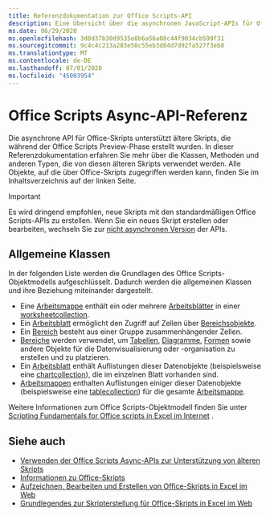 ```yaml
---
title: Referenzdokumentation zur Office Scripts-API
description: Eine Übersicht über die asynchronen JavaScript-APIs für Office-Skripts.
ms.date: 06/29/2020
ms.openlocfilehash: 3d8d37b30d9535e8b6a56a08c44f9034cb599f31
ms.sourcegitcommit: 9c4c4c213a203e58c55eb3d84d7d92fa527f3eb8
ms.translationtype: MT
ms.contentlocale: de-DE
ms.lasthandoff: 07/01/2020
ms.locfileid: "45003954"
---
```

# <a name="office-scripts-async-api-reference"></a>Office Scripts Async-API-Referenz

Die asynchrone API für Office-Skripts unterstützt ältere Skripts, die während der Office Scripts Preview-Phase erstellt wurden. In dieser Referenzdokumentation erfahren Sie mehr über die Klassen, Methoden und anderen Typen, die von diesen älteren Skripts verwendet werden. Alle Objekte, auf die über Office-Skripts zugegriffen werden kann, finden Sie im Inhaltsverzeichnis auf der linken Seite.

> [!IMPORTANT]
> Es wird dringend empfohlen, neue Skripts mit den standardmäßigen Office Scripts-APIs zu erstellen. Wenn Sie ein neues Skript erstellen oder bearbeiten, wechseln Sie zur [nicht asynchronen Version](?view=office-scripts) der APIs.

## <a name="common-classes"></a>Allgemeine Klassen

In der folgenden Liste werden die Grundlagen des Office Scripts-Objektmodells aufgeschlüsselt. Dadurch werden die allgemeinen Klassen und ihre Beziehung miteinander dargestellt.

- Eine [Arbeitsmappe](/javascript/api/office-scripts/excelscript/excelscript.workbook) enthält ein oder mehrere [Arbeitsblätter](/javascript/api/office-scripts/excelscript/excelscript.worksheet) in einer [worksheetcollection](/javascript/api/office-scripts/excelscript/excelscript.worksheetcollection).
- Ein [Arbeitsblatt](/javascript/api/office-scripts/excelscript/excelscript.worksheet) ermöglicht den Zugriff auf Zellen über [Bereichsobjekte](/javascript/api/office-scripts/excelscript/excelscript.range).
- Ein [Bereich](/javascript/api/office-scripts/excelscript/excelscript.range) besteht aus einer Gruppe zusammenhängender Zellen.
- [Bereiche](/javascript/api/office-scripts/excelscript/excelscript.range) werden verwendet, um [Tabellen](/javascript/api/office-scripts/excelscript/excelscript.table), [Diagramme](/javascript/api/office-scripts/excelscript/excelscript.chart), [Formen](/javascript/api/office-scripts/excelscript/excelscript.shape) sowie andere Objekte für die Datenvisualisierung oder -organisation zu erstellen und zu platzieren.
- Ein [Arbeitsblatt](/javascript/api/office-scripts/excelscript/excelscript.worksheet) enthält Auflistungen dieser Datenobjekte (beispielsweise eine [chartcollection](/javascript/api/office-scripts/excelscript/excelscript.chartcollection)), die im einzelnen Blatt vorhanden sind.
- [Arbeitsmappen](/javascript/api/office-scripts/excelscript/excelscript.workbook) enthalten Auflistungen einiger dieser Datenobjekte (beispielsweise eine [tablecollection](/javascript/api/office-scripts/excelscript/excelscript.tablecollection)) für die gesamte [Arbeitsmappe](/javascript/api/office-scripts/excelscript/excelscript.workbook).

Weitere Informationen zum Office Scripts-Objektmodell finden Sie unter [Scripting Fundamentals for Office scripts in Excel im Internet](/office/dev/scripts/develop/scripting-fundamentals) .

## <a name="see-also"></a>Siehe auch

- [Verwenden der Office Scripts Async-APIs zur Unterstützung von älteren Skripts](/office/dev/scripts/develop/excel-async-model)
- [Informationen zu Office-Skripts](/office/dev/scripts/overview/excel)
- [Aufzeichnen, Bearbeiten und Erstellen von Office-Skripts in Excel im Web](/office/dev/scripts/tutorials/excel-tutorial)
- [Grundlegendes zur Skripterstellung für Office-Skripts in Excel im Web](/office/dev/scripts/develop/scripting-fundamentals)

